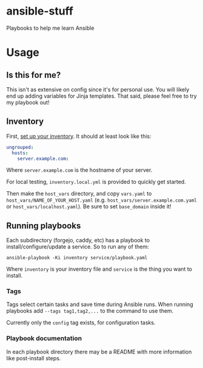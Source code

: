 # ansible-stuff
Playbooks to help me learn Ansible

# Usage

## Is this for me?
This isn't as extensive on config since it's for personal use. You will likely end up adding variables for Jinja templates.
That said, please feel free to try my playbook out!

## Inventory
First, [set up your inventory](https://docs.ansible.com/ansible/latest/inventory_guide/intro_inventory.html).
It should at least look like this:
```yaml
ungrouped:
  hosts:
    server.example.com:
```

Where `server.example.com` is the hostname of your server.

For local testing, `inventory.local.yml` is provided to quickly get started.

Then make the `host_vars` directory, and copy `vars.yaml` to `host_vars/NAME_OF_YOUR_HOST.yaml`
(e.g. `host_vars/server.example.com.yaml` or `host_vars/localhost.yaml`). Be sure to set `base_domain` inside it!

## Running playbooks

Each subdirectory (forgejo, caddy, etc) has a playbook to install/configure/update a service.
So to run any of them:

```
ansible-playbook -Ki inventory service/playbook.yaml
```

Where `inventory` is your inventory file and `service` is the thing you want to install.

### Tags
Tags select certain tasks and save time during Ansible runs. When running playbooks add `--tags tag1,tag2,...`
to the command to use them.

Currently only the `config` tag exists, for configuration tasks.

### Playbook documentation

In each playbook directory there may be a README with more information like post-install steps.
